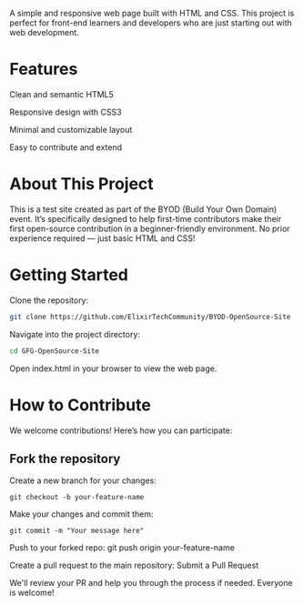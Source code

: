 A simple and responsive web page built with HTML and CSS. This project is perfect for front-end learners and developers who are just starting out with web development.

# Features
Clean and semantic HTML5

Responsive design with CSS3

Minimal and customizable layout

Easy to contribute and extend

# About This Project
This is a test site created as part of the BYOD (Build Your Own Domain) event. It’s specifically designed to help first-time contributors make their first open-source contribution in a beginner-friendly environment. No prior experience required — just basic HTML and CSS!

# Getting Started
Clone the repository:
```bash
git clone https://github.com/ElixirTechCommunity/BYOD-OpenSource-Site
```

Navigate into the project directory:
```bash
cd GFG-OpenSource-Site
```

Open index.html in your browser to view the web page.

# How to Contribute
We welcome contributions! Here’s how you can participate:

## Fork the repository

Create a new branch for your changes:
```
git checkout -b your-feature-name
```

Make your changes and commit them:
```
git commit -m "Your message here"
```

Push to your forked repo:
git push origin your-feature-name

Create a pull request to the main repository:
Submit a Pull Request

We'll review your PR and help you through the process if needed. Everyone is welcome!
